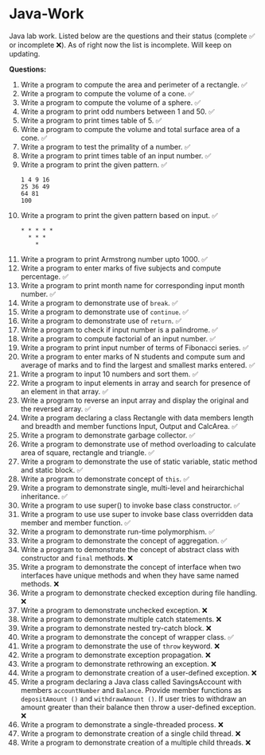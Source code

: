 # Java-Work
Java lab work. Listed below are the questions and their status (complete :white_check_mark: or incomplete :x:). As of right now the list is incomplete. Will keep on updating.

**Questions:**

1. Write a program to compute the area and perimeter of a rectangle. :white_check_mark:
2. Write a program to compute the volume of a cone. :white_check_mark:
3. Write a program to compute the volume of a sphere. :white_check_mark:
4. Write a program to print odd numbers between 1 and 50. :white_check_mark:
5. Write a program to print times table of 5. :white_check_mark:
6. Write a program to compute the volume and total surface area of a cone. :white_check_mark:
7. Write a program to test the primality of a number. :white_check_mark:
8. Write a program to print times table of an input number. :white_check_mark:
9. Write a program to print the given pattern. :white_check_mark:
	```
	1 4 9 16
	25 36 49
	64 81
	100
	```
10. Write a program to print the given pattern based on input. :white_check_mark:
	```
	* * * * *
  	  * * *
	    *
	```
11. Write a program to print Armstrong number upto 1000. :white_check_mark:
12. Write a program to enter marks of five subjects and compute percentage. :white_check_mark:
13. Write a program to  print month name for corresponding input month number. :white_check_mark:
14. Write a program to demonstrate use of ``break``. :white_check_mark:
15. Write a program to demonstrate use of ``continue``. :white_check_mark:
16. Write a program to demonstrate use of ``return``. :white_check_mark:
17. Write a program to check if input number is a palindrome. :white_check_mark:
18. Write a program to compute factorial of an input number. :white_check_mark:
19. Write a program to print input number of terms of Fibonacci series. :white_check_mark:
20. Write a program to enter marks of N students and compute sum and average of marks and to find the largest and smallest marks entered. :white_check_mark:
21. Write a program to input 10 numbers and sort them. :white_check_mark:
22. Write a program to input elements in array and search for presence of an element in that array. :white_check_mark:
23. Write a program to reverse an input array and display the original and the reversed array. :white_check_mark:
24. Write a program declaring a class Rectangle with data members length and breadth and member functions Input, Output and CalcArea. :white_check_mark:
25. Write a program to demonstrate garbage collector. :white_check_mark:
26. Write a program to demonstrate use of method overloading to calculate area of square, rectangle and triangle. :white_check_mark:
27. Write a program to demonstrate the use of static variable, static method and static block. :white_check_mark:
28. Write a program to demonstrate concept of ``this``. :white_check_mark:
29. Write a program to demonstrate single, multi-level and heirarchichal inheritance. :white_check_mark:
30. Write a program to use super() to invoke base class constructor. :white_check_mark:
31. Write a program to use use super to invoke base class overridden data member and member function. :white_check_mark:
32. Write a program to demonstrate run-time polymorphism. :white_check_mark:
33. Write a program to demonstrate the concept of aggregation. :white_check_mark:
34. Write a program to demonstrate the concept of abstract class with constructor and ``final`` methods. :x:
35. Write a program to demonstrate the concept of interface when two interfaces have unique methods and when they have same named methods. :x:
36. Write a program to demonstrate checked exception during file handling. :x:
37. Write a program to demonstrate unchecked exception. :x:
38. Write a program to demonstrate multiple catch statements. :x:
39. Write a program to demonstrate nested try-catch block. :x:
40. Write a program to demonstrate the concept of wrapper class. :white_check_mark:
41. Write a program to demonstrate the use of ``throw`` keyword. :x:
42. Write a program to demonstrate exception propagation. :x:
43. Write a program to demonstrate rethrowing an exception. :x:
44. Write a program to demonstrate creation of a user-defined exception. :x:
45. Write a program declaring a Java class called SavingsAccount with members ``accountNumber`` and ``Balance``. Provide member functions as ``depositAmount ()`` and ``withdrawAmount ()``. If user tries to withdraw an amount greater than their balance then throw a user-defined exception. :x:
46. Write a program to demonstrate a single-threaded process. :x:
47. Write a program to demonstrate creation of a single child thread. :x:
48. Write a program to demonstrate creation of a multiple child threads. :x: